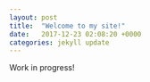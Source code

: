 ```yaml
---
layout: post
title:  "Welcome to my site!"
date:   2017-12-23 02:08:20 +0000
categories: jekyll update
---
```

Work in progress!

[jekyll-docs]: http://jekyllrb.com/docs/home
[jekyll-gh]:   https://github.com/jekyll/jekyll
[jekyll-talk]: https://talk.jekyllrb.com/
